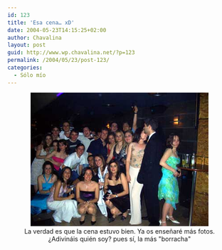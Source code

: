 ```yaml
---
id: 123
title: 'Esa cena… xD'
date: 2004-05-23T14:15:25+02:00
author: Chavalina
layout: post
guid: http://www.wp.chavalina.net/?p=123
permalink: /2004/05/23/post-123/
categories:
  - Sólo mío
---
```

<p align="center">
  <a href="imagenes/fotos/cenagestion.jpg"><img src="/imagenes/fotos/thumbs/cenagestion.jpg" width="400" height="300" border="0" /></a><br />La verdad es que la cena estuvo bien. Ya os ense&ntilde;aré más fotos.<br />&iquest;Adivináis quién soy? pues sí, la más "borracha"
</p>